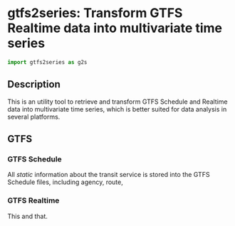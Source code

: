 # gtfs2series: Transform GTFS Realtime data into multivariate time series

```python
import gtfs2series as g2s
```

## Description

This is an utility tool to retrieve and transform GTFS Schedule and Realtime data into multivariate time series, which is better suited for data analysis in several platforms.

## GTFS

### GTFS Schedule

All *static* information about the transit service is stored into the GTFS Schedule files, including agency, route, 

### GTFS Realtime

This and that.

